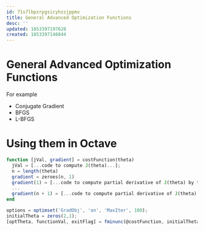 ```yaml
---
id: 71s7lbpzrpgsicyhzzjppmv
title: General Advanced Optimization Functions
desc: ''
updated: 1653397197628
created: 1653397146044
---
```


# General Advanced Optimization Functions

For example
- Conjugate Gradient
- BFGS
- L-BFGS

# Using them in Octave

```octave
function [jVal, gradient] = costFunction(theta)
  jVal = [...code to compute J(theta)...];
  n = length(theta)
  gradient = zeroes(n, 1)
  gradient(1) = [...code to compute partial derivative of J(theta) by theta(1)...];
  ...
  gradient(n + 1) = [...code to compute partial derivative of J(theta) by theta(n + 1)...];
end

options = optimset('GradObj', 'on', 'MaxIter', 100);
initialTheta = zeros(2,1);
[optTheta, functionVal, exitFlag] = fminunc(@costFunction, initialTheta, options);
```
